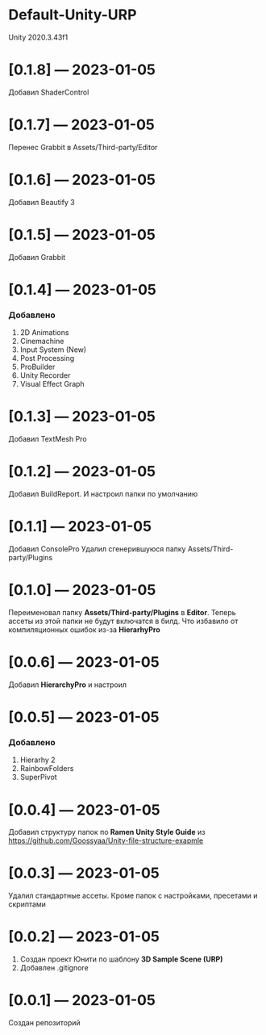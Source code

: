 # Default-Unity-URP
Unity 2020.3.43f1

# [0.1.8] — 2023-01-05

Добавил ShaderControl


# [0.1.7] — 2023-01-05

Перенес Grabbit в Assets/Third-party/Editor



# [0.1.6] — 2023-01-05

Добавил Beautify 3


# [0.1.5] — 2023-01-05

Добавил Grabbit


# [0.1.4] — 2023-01-05

### Добавлено
1. 2D Animations
2. Cinemachine
3. Input System (New)
4. Post Processing
5. ProBuilder
6. Unity Recorder
7. Visual Effect Graph



# [0.1.3] — 2023-01-05

Добавил TextMesh Pro


# [0.1.2] — 2023-01-05

Добавил BuildReport. И настроил папки по умолчанию


# [0.1.1] — 2023-01-05

Добавил ConsolePro
Удалил сгенерившуюся папку Assets/Third-party/Plugins


# [0.1.0] — 2023-01-05

Переименовал папку **Assets/Third-party/Plugins** в **Editor**. Теперь ассеты из этой папки не будут включатся в билд. Что избавило от компиляционных ошибок из-за **HierarhyPro**


# [0.0.6] — 2023-01-05

Добавил **HierarchyPro** и настроил


# [0.0.5] — 2023-01-05

### Добавлено
1. Hierarhy 2
2. RainbowFolders
3. SuperPivot


# [0.0.4] — 2023-01-05

Добавил структуру папок по **Ramen Unity Style Guide** из https://github.com/Goossyaa/Unity-file-structure-exapmle


# [0.0.3] — 2023-01-05

Удалил стандартные ассеты. Кроме папок с настройками, пресетами и скриптами


# [0.0.2] — 2023-01-05

1. Создан проект Юнити по шаблону **3D Sample Scene (URP)**
2. Добавлен .gitignore


# [0.0.1] — 2023-01-05

Создан репозиторий
